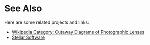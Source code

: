 # See Also

Here are some related projects and links:

- [Wikipedia Category: Cutaway Diagrams of Photographic Lenses](https://commons.wikimedia.org/wiki/Category:Cutaway_diagrams_of_photographic_lenses)
- [Stellar Software](https://www.stellarsoftware.com/about-us)
